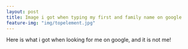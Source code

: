 ```yaml
---
layout: post
title: Image i got when typing my first and family name on google
feature-img: "img/topelement.jpg"
---
```

Here is what i got when looking for me on google, and it is not me!
